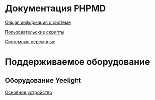 # Документация PHPMD

[Общая информация о системе](common.md)

[Пользовательские скрипты](userscripts.md)

[Системные перемнные](variables.md)

# Поддерживаемое оборудование
## Оборудование Yeelight
[Основное устройство](yeelight/GenericDevice.md)